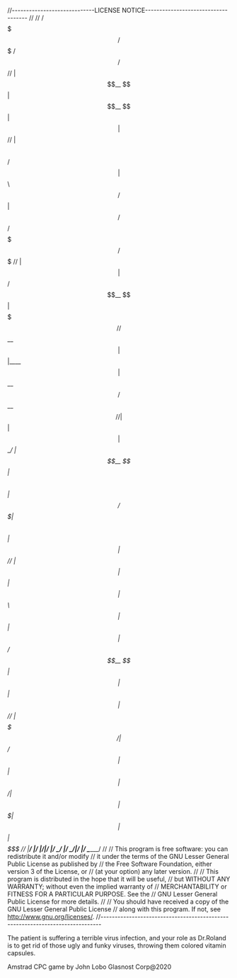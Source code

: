 //-----------------------------LICENSE NOTICE------------------------------------
//
//  /$$$$$$$                /$$$$$$$            /$$                           /$$
// | $$__  $$              | $$__  $$          | $$                          | $$
// | $$  \ $$  /$$$$$$     | $$  \ $$  /$$$$$$ | $$  /$$$$$$  /$$$$$$$   /$$$$$$$
// | $$  | $$ /$$__  $$    | $$$$$$$/ /$$__  $$| $$ |____  $$| $$__  $$ /$$__  $$
// | $$  | $$| $$  \__/    | $$__  $$| $$  \ $$| $$  /$$$$$$$| $$  \ $$| $$  | $$
// | $$  | $$| $$          | $$  \ $$| $$  | $$| $$ /$$__  $$| $$  | $$| $$  | $$
// | $$$$$$$/| $$       /$$| $$  | $$|  $$$$$$/| $$|  $$$$$$$| $$  | $$|  $$$$$$$
// |_______/ |__/      |__/|__/  |__/ \______/ |__/ \_______/|__/  |__/ \_______/
//
//  This program is free software: you can redistribute it and/or modify
//  it under the terms of the GNU Lesser General Public License as published by
//  the Free Software Foundation, either version 3 of the License, or
//  (at your option) any later version.
//
//  This program is distributed in the hope that it will be useful,
//  but WITHOUT ANY WARRANTY; without even the implied warranty of
//  MERCHANTABILITY or FITNESS FOR A PARTICULAR PURPOSE.  See the
//  GNU Lesser General Public License for more details.
//
//  You should have received a copy of the GNU Lesser General Public License
//  along with this program.  If not, see <http://www.gnu.org/licenses/>.
//------------------------------------------------------------------------------

The patient is suffering a terrible virus infection, and your role as Dr.Roland 
is to get rid of those ugly and funky viruses, throwing them colored vitamin capsules.

Amstrad CPC game by John Lobo
Glasnost Corp@2020
